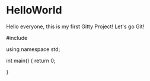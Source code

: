 # HelloWorld
Hello everyone, this is my first Gitty Project! Let's go Git!

#include <iostream>

using namespace std;

int main()
{
    return 0;
    
}
